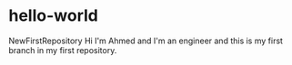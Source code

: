 # hello-world
NewFirstRepository
Hi I'm Ahmed and I'm an engineer and this is my first branch in my first repository.
